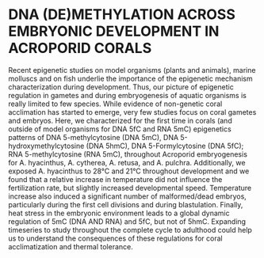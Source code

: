 # DNA (DE)METHYLATION ACROSS EMBRYONIC DEVELOPMENT IN ACROPORID CORALS

Recent epigenetic studies on model organisms (plants and animals), marine molluscs and on fish underlie the importance of the epigenetic mechanism characterization during development. Thus, our picture of epigenetic regulation in gametes and during embryogenesis of aquatic organisms is really limited to few species. While evidence of non-genetic coral acclimation has started to emerge, very few studies focus on coral gametes and embryos. Here, we characterized for the first time in corals (and outside of model organisms for DNA 5fC and RNA 5mC) epigenetics patterns of DNA 5-methylcytosine (DNA 5mC),  DNA 5-hydroxymethylcytosine (DNA 5hmC), DNA 5-Formylcytosine (DNA 5fC);  RNA 5-methylcytosine  (RNA 5mC), throughout Acroporid embryogenesis for A. hyacinthus, A. cytherea, A. retusa, and A. pulchra. Additionally, we exposed A. hyacinthus to 28°C and 21°C throughout development and we found that a relative increase in temperature did not influence the fertilization rate, but slightly increased developmental speed. Temperature increase also induced a significant number of malformed/dead embryos, particularly during the first cell divisions and during blastulation. Finally, heat stress in the embryonic environment leads to a global dynamic regulation of 5mC (DNA AND RNA) and 5fC, but not of 5hmC. Expanding timeseries to study throughout the complete cycle to adulthood could help us to understand the consequences of these regulations for coral acclimatization and thermal tolerance. 
